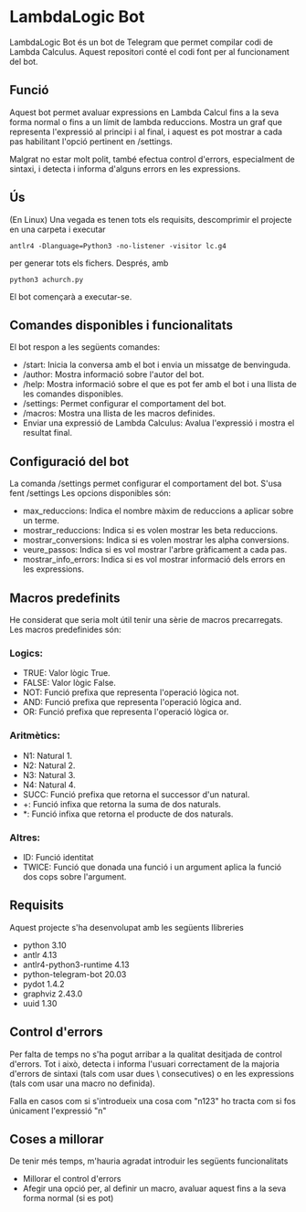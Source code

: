 # LambdaLogic Bot

LambdaLogic Bot és un bot de Telegram que permet compilar codi de Lambda Calculus. Aquest repositori conté el codi font per al funcionament del bot.

## Funció

Aquest bot permet avaluar expressions en Lambda Calcul fins a la seva forma normal o fins a un límit de lambda reduccions. Mostra un graf que representa l'expressió al principi i al final, i aquest es pot mostrar a cada pas habilitant l'opció pertinent en /settings.

Malgrat no estar molt polit, també efectua control d'errors, especialment de sintaxi, i detecta i informa d'alguns errors en les expressions.

## Ús
(En Linux)
Una vegada es tenen tots els requisits, descomprimir el projecte en una carpeta i executar
```shell
antlr4 -Dlanguage=Python3 -no-listener -visitor lc.g4
```
per generar tots els fichers. Després, amb
```shell
python3 achurch.py
```
El bot començarà a executar-se.


## Comandes disponibles i funcionalitats

El bot respon a les següents comandes:

- /start: Inicia la conversa amb el bot i envia un missatge de benvinguda.
- /author: Mostra informació sobre l'autor del bot.
- /help: Mostra informació sobre el que es pot fer amb el bot i una llista de les comandes disponibles.
- /settings: Permet configurar el comportament del bot.
- /macros: Mostra una llista de les macros definides.
- Enviar una expressió de Lambda Calculus: Avalua l'expressió i mostra el resultat final.

## Configuració del bot

La comanda /settings permet configurar el comportament del bot. S'usa fent /settings Les opcions disponibles són:

- max_reduccions: Indica el nombre màxim de reduccions a aplicar sobre un terme.
- mostrar_reduccions: Indica si es volen mostrar les beta reduccions.
- mostrar_conversions: Indica si es volen mostrar les alpha conversions.
- veure_passos: Indica si es vol mostrar l'arbre gràficament a cada pas.
- mostrar_info_errors: Indica si es vol mostrar informació dels errors en les expressions.

## Macros predefinits

He considerat que seria molt útil tenir una sèrie de macros precarregats. Les macros predefinides són:

### Logics:
- TRUE: Valor lògic True.
- FALSE: Valor lògic False.
- NOT: Funció prefixa que representa l'operació lògica not.
- AND: Funció prefixa que representa l'operació lògica and.
- OR: Funció prefixa que representa l'operació lògica or.
### Aritmètics:
- N1: Natural 1.
- N2: Natural 2.
- N3: Natural 3.
- N4: Natural 4.
- SUCC: Funció prefixa que retorna el successor d'un natural.
- +: Funció infixa que retorna la suma de dos naturals.
- *: Funció infixa que retorna el producte de dos naturals.
### Altres:
- ID: Funció identitat
- TWICE: Funció que donada una funció i un argument aplica la funció dos cops sobre l'argument.

## Requisits
Aquest projecte s'ha desenvolupat amb les següents llibreries
- python 3.10
- antlr 4.13
- antlr4-python3-runtime 4.13
- python-telegram-bot 20.03
- pydot 1.4.2
- graphviz 2.43.0
- uuid 1.30

## Control d'errors
Per falta de temps no s'ha pogut arribar a la qualitat desitjada de control d'errors. Tot i això, detecta i informa l'usuari correctament de la majoria d'errors de sintaxi (tals com usar dues \ consecutives) o en les expressions (tals com usar una macro no definida).

Falla en casos com si s'introdueix una cosa com "n123" ho tracta com si fos únicament l'expressió "n"

## Coses a millorar
De tenir més temps, m'hauria agradat introduir les següents funcionalitats
- Millorar el control d'errors
- Afegir una opció per, al definir un macro, avaluar aquest fins a la seva forma normal (si es pot)